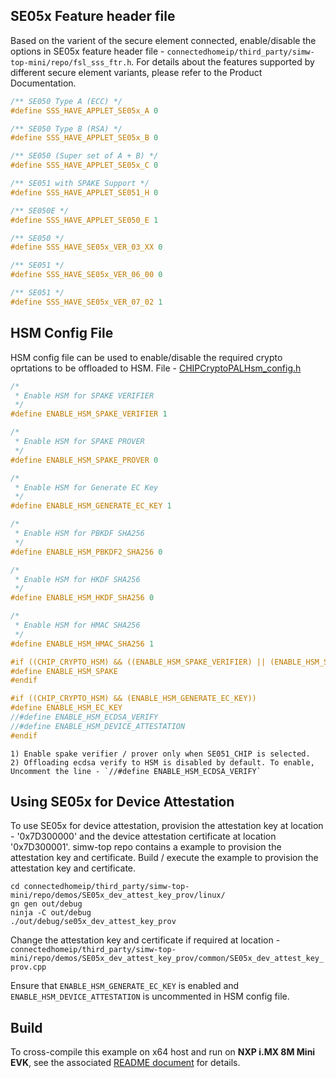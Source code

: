 ## SE05x Feature header file

Based on the varient of the secure element connected, enable/disable the options in SE05x feature header file - `connectedhomeip/third_party/simw-top-mini/repo/fsl_sss_ftr.h`.
For details about the features supported by different secure element variants, please refer to the Product Documentation.

```c
/** SE050 Type A (ECC) */
#define SSS_HAVE_APPLET_SE05x_A 0

/** SE050 Type B (RSA) */
#define SSS_HAVE_APPLET_SE05x_B 0

/** SE050 (Super set of A + B) */
#define SSS_HAVE_APPLET_SE05x_C 0

/** SE051 with SPAKE Support */
#define SSS_HAVE_APPLET_SE051_H 0

/** SE050E */
#define SSS_HAVE_APPLET_SE050_E 1
```

```c
/** SE050 */
#define SSS_HAVE_SE05x_VER_03_XX 0

/** SE051 */
#define SSS_HAVE_SE05x_VER_06_00 0

/** SE051 */
#define SSS_HAVE_SE05x_VER_07_02 1
```

## HSM Config File

HSM config file can be used to enable/disable the required crypto oprtations to be offloaded to HSM.
File - [CHIPCryptoPALHsm_config.h](../../../../src/crypto/hsm/CHIPCryptoPALHsm_config.h)

```c
/*
 * Enable HSM for SPAKE VERIFIER
 */
#define ENABLE_HSM_SPAKE_VERIFIER 1

/*
 * Enable HSM for SPAKE PROVER
 */
#define ENABLE_HSM_SPAKE_PROVER 0

/*
 * Enable HSM for Generate EC Key
 */
#define ENABLE_HSM_GENERATE_EC_KEY 1

/*
 * Enable HSM for PBKDF SHA256
 */
#define ENABLE_HSM_PBKDF2_SHA256 0

/*
 * Enable HSM for HKDF SHA256
 */
#define ENABLE_HSM_HKDF_SHA256 0

/*
 * Enable HSM for HMAC SHA256
 */
#define ENABLE_HSM_HMAC_SHA256 1

#if ((CHIP_CRYPTO_HSM) && ((ENABLE_HSM_SPAKE_VERIFIER) || (ENABLE_HSM_SPAKE_PROVER)))
#define ENABLE_HSM_SPAKE
#endif

#if ((CHIP_CRYPTO_HSM) && (ENABLE_HSM_GENERATE_EC_KEY))
#define ENABLE_HSM_EC_KEY
//#define ENABLE_HSM_ECDSA_VERIFY
//#define ENABLE_HSM_DEVICE_ATTESTATION
#endif
```

```
1) Enable spake verifier / prover only when SE051_CHIP is selected.
2) Offloading ecdsa verify to HSM is disabled by default. To enable, Uncomment the line - `//#define ENABLE_HSM_ECDSA_VERIFY`
```

## Using SE05x for Device Attestation

To use SE05x for device attestation, provision the attestation key at location - '0x7D300000' and the device attestation certificate at location '0x7D300001'.
simw-top repo contains a example to provision the attestation key and certificate. Build / execute the example  to provision the attestation key and certificate.

```
cd connectedhomeip/third_party/simw-top-mini/repo/demos/SE05x_dev_attest_key_prov/linux/
gn gen out/debug
ninja -C out/debug
./out/debug/se05x_dev_attest_key_prov
```

Change the attestation key and certificate if required at location - `connectedhomeip/third_party/simw-top-mini/repo/demos/SE05x_dev_attest_key_prov/common/SE05x_dev_attest_key_prov.cpp`

Ensure that `ENABLE_HSM_GENERATE_EC_KEY` is enabled and `ENABLE_HSM_DEVICE_ATTESTATION` is uncommented in HSM config file.


## Build

To cross-compile this example on x64 host and run on **NXP i.MX 8M Mini**
**EVK**, see the associated
[README document](../../../../docs/guides/nxp_imx8m_linux_examples.md) for
details.
